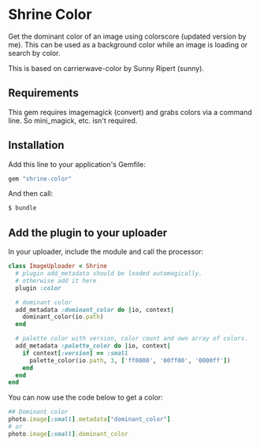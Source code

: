 Shrine Color
=================

Get the dominant color of an image using colorscore (updated version by me). This can be used as a background color while an image is loading or search by color.

This is based on carrierwave-color by Sunny Ripert (sunny).

Requirements
------------

This gem requires imagemagick (convert) and grabs colors via a command line.
So mini_magick, etc. isn't required.


Installation
------------

Add this line to your application's Gemfile:

```ruby
gem "shrine-color"
```

And then call:

```sh
$ bundle
```

Add the plugin to your uploader
--------------------------------

In your uploader, include the module and call the processor:

```ruby
class ImageUploader < Shrine
  # plugin add_metadata should be loaded automagically.
  # otherwise add it here
  plugin :color

  # dominant color
  add_metadata :dominant_color do |io, context|
    dominant_color(io.path)
  end

  # palette color with version, color count and own array of colors.
  add_metadata :palette_color do |io, context|
    if context[:version] == :small
      palette_color(io.path, 3, ['ff0000', '00ff00', '0000ff'])
    end
  end
end
```

You can now use the code below to get a color:
```ruby
## Dominant color
photo.image[:small].metadata["dominant_color"]
# or
photo.image[:small].dominant_color
```
